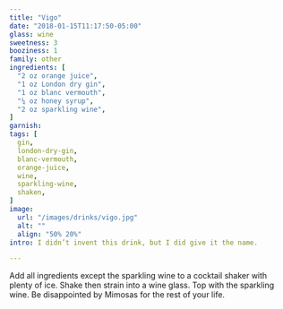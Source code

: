 ```yaml
---
title: "Vigo"
date: "2018-01-15T11:17:50-05:00"
glass: wine
sweetness: 3
booziness: 1
family: other
ingredients: [
  "2 oz orange juice",
  "1 oz London dry gin",
  "1 oz blanc vermouth",
  "¼ oz honey syrup",
  "2 oz sparkling wine",
]
garnish:
tags: [
  gin,
  london-dry-gin,
  blanc-vermouth,
  orange-juice,
  wine,
  sparkling-wine,
  shaken,
]
image:
  url: "/images/drinks/vigo.jpg"
  alt: ""
  align: "50% 20%"
intro: I didn’t invent this drink, but I did give it the name.

---
```


Add all ingredients except the sparkling wine to a cocktail shaker with plenty of ice. Shake then strain into a wine glass. Top with the sparkling wine. Be disappointed by Mimosas for the rest of your life.
